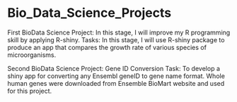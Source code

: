 # Bio_Data_Science_Projects

First BioData Science Project: In this stage, I will improve my R programming skill by applying R-shiny.
Tasks: In this stage, I will use R-shiny package to produce an app that compares the growth rate of various species of microorganisms.

Second BioData Science Project: Gene ID Conversion Task: To develop a shiny app for converting any Ensembl geneID to gene name format. Whole human genes were downloaded from Ensemble BioMart website and used for this project.
